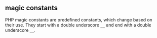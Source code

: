 ## magic constants

PHP magic constants are predefined constants, which change based on their use.
They start with a double underscore `__` and end with a double underscore `__`.